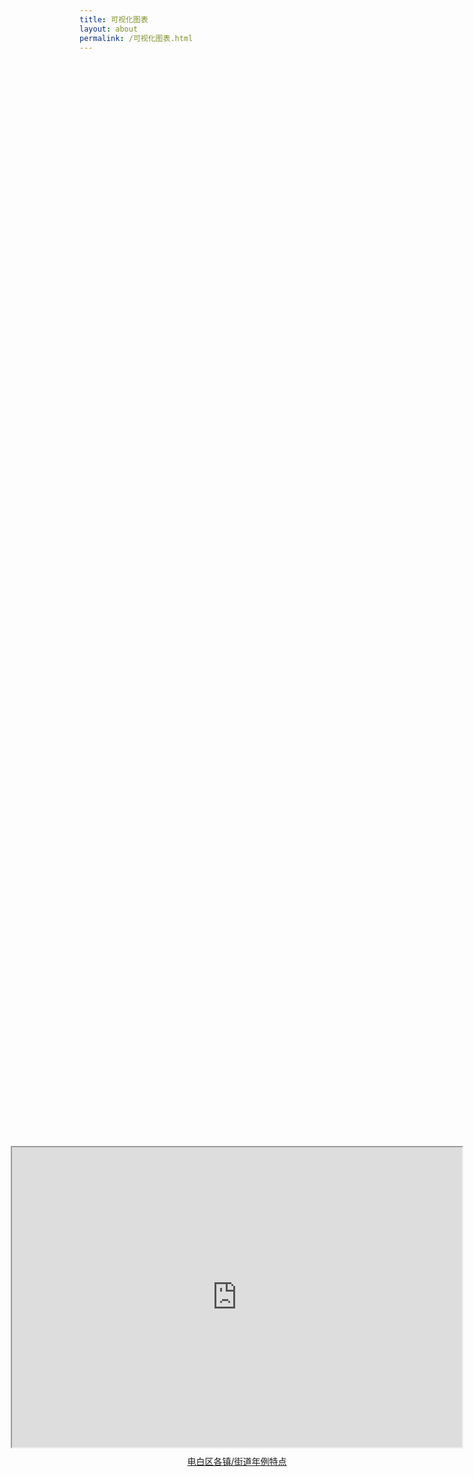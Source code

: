 ```yaml
---
title: 可视化图表
layout: about
permalink: /可视化图表.html
---
```


<div style="display: flex; flex-direction: column; align-items: center; justify-content: center; height: 100vh;">
  <iframe src="https://www.google.com/maps/d/embed?mid=1mP5OR8YBhOpr3cSWoeiEZroh3FU-eCw&ehbc=2E312F&noprof=1" width="720" height="480"></iframe>
  <p style="margin-top: 10px; text-align: center;">
    <a href="https://www.google.com/maps/d/edit?mid=1mP5OR8YBhOpr3cSWoeiEZroh3FU-eCw&usp=sharing" target="_blank">电白区各镇/街道年例特点</a>
  </p>
</div>
<div style="width: 720px; margin: 0 auto; text-align: left;">
以上“电白区各镇/街道年例特点”地图加入了电白区每个镇/街道的年例图片，并且详细描述了各个镇的年例特点。
</div>
<div style="width: 720px; margin: 0 auto; text-align: left;">
The map of “Nianli features in each town/subdistrict of Dianbai District” has incorporated the Nianli pictures of each town/subdistrict in Dianbai District and also provides a detailed description of the Nianli features of each town.
</div>
<br><br>
<div style="display: flex; flex-direction: column; align-items: center; justify-content: center; height: 100vh;">
  <iframe src="https://www.google.com/maps/d/embed?mid=1VN6HVRbS-IvO0_5LiwT1AFiFOpDpL0U&ehbc=2E312F&noprof=1" width="720" height="480"></iframe>
  <p style="margin-top: 10px; text-align: center;">
    <a href="https://www.google.com/maps/d/edit?mid=1VN6HVRbS-IvO0_5LiwT1AFiFOpDpL0U&usp=sharing" target="_blank">电白年例中“走公”区域分布</a>
  </p>
</div>
<div style="width: 720px; margin: 0 auto; text-align: left;">
以上“电白年例中“走公”区域分布”地图可以看出，电白的南部的镇/街道有这种活动，表明南部的年例更加有活跃热闹。
</div>
<div style="width: 720px; margin: 0 auto; text-align: left;">
The map of the "distribution of 'Zou Gong' areas in the Nianli of Dianbai" shows that the towns and subdistricts in the southern part of Dianbai have this activity, indicating that the Nianli in the southern region is more active and lively.
</div>
<br><br>
<div style="display: flex; flex-direction: column; align-items: center; justify-content: center; height: 100vh;">
  <iframe src="https://www.google.com/maps/d/embed?mid=19TmGoyzG_2pUlnaMbJ--gXk633KRTVU&ehbc=2E312F&noprof=1" width="720" height="480"></iframe>
  <p style="margin-top: 10px; text-align: center;">
    <a href="https://www.google.com/maps/d/edit?mid=19TmGoyzG_2pUlnaMbJ--gXk633KRTVU&usp=sharing" target="_blank">电白年例中“抢炮头”区域分布</a>
  </p>
</div>
<div style="width: 720px; margin: 0 auto; text-align: left;">
以上“电白年例中“抢炮头”区域分布”地图可以看出，电白西南部的镇有这种活动，表明西南部的镇当地人民对此文化的尊重和传承。
</div>
<div style="width: 720px; margin: 0 auto; text-align: left;">
The map of the "distribution of 'Qiang Paotou' areas in the Nianli of Dianbai" shows that the towns in the southwestern part of Dianbai have this activity, indicating that the local people in these towns respect and carry on this culture.
</div>
<br><br>
<br><br>
<div style="display: flex; flex-direction: column; align-items: center; justify-content: center; height: 100vh;">
  <iframe src="https://www.google.com/maps/d/embed?mid=1OfM1TpwxW049DOsQ8hywhsfqvTAA-tI&ehbc=2E312F&noprof=1" width="720" height="480"></iframe>
  <p style="margin-top: 10px; text-align: center;">
    <a href="https://www.google.com/maps/d/edit?mid=1OfM1TpwxW049DOsQ8hywhsfqvTAA-tI&usp=sharing" target="_blank">电白年例“摆桌面”区域分布</a>
  </p>
</div>
<div style="width: 720px; margin: 0 auto; text-align: left;">
以上“电白年例“摆桌面”区域分布”地图可以看出，电白西部的镇有这种活动，表明电白西部的镇对于集体供奉信仰的重视。
</div>
<div style="width: 720px; margin: 0 auto; text-align: left;">
The map of the "distribution of 'Bai Zhuomian' areas in the Nianli of Dianbai" shows that the towns in the western part of Dianbai have this activity, indicating that the towns in the western part of Dianbai place great emphasis on the collective worship and belief.
</div>
<br>
<div style="width: 720px; margin: 0 auto; text-align: left;">
总结
<br>
<div style="width: 720px; margin: 0 auto; text-align: left;">
年例是粤西的非物质文化遗产，但是年例是以村为单位的，所以自然会存在大同小异的活动。从以上的年例习俗特点可以看出，一些活动是集中于某一处，可以看出年例在不同镇之间也是会有交流的。还有从“电白区各镇/街道年例特点”的地图可以看出，电白的一些镇积极融入外来文化，比如潮汕英歌舞，湛江飘色等，说明年例这个活动能存在这么久，还是得益于它取其精华的原因。
</div>
<div style="width: 720px; margin: 0 auto; text-align: left;">
The Nianli is an intangible cultural heritage of Western Guangdong. However, as it is based on villages, it is natural that there are similarities and differences in the activities. From the characteristics of the Nianli customs mentioned above, it can be seen that some activities are concentrated in certain areas. This shows that there is also interaction between different towns during the Nianli. Moreover, the map of the "Nianli features in each town/subdistrict of Dianbai District" shows that some towns in Dianbai actively integrate external cultures, such as the Chaoshan Yingge Dance and Zhanjiang Piaose. This indicates that the reason why the Nianli has been able to exist for so long is due to its ability to absorb the essence of different cultures.
</div>
